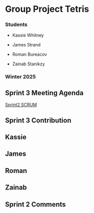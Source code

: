 # Group Project Tetris

### Students

- Kassie Whitney

- James Strand

- Roman Bureacov 

- Zainab Stanikzy

### Winter 2025

## Sprint 3 Meeting Agenda
[Sprint2 SCRUM](https://docs.google.com/document/d/1Ym6V50Ek3UeEYz6Bx8C-IV6a5gg_2qsMza1JJ3IMQBc/edit?usp=sharing)


## Sprint 3 Contribution


## Kassie 


## James 


## Roman


## Zainab 


## Sprint 2 Comments
